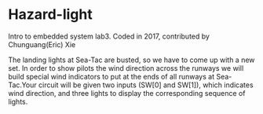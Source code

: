 # Hazard-light
Intro to embedded system lab3.
Coded in 2017, contributed by Chunguang(Eric) Xie

The landing lights at Sea-Tac are busted, so we have to come up with a new set. In order to show pilots the wind direction across the runways we will build special wind indicators to put at the ends of all runways at Sea-Tac.Your circuit will be given two inputs (SW[0] and SW[1]), which indicates wind direction, and three lights to display the corresponding sequence of lights.
